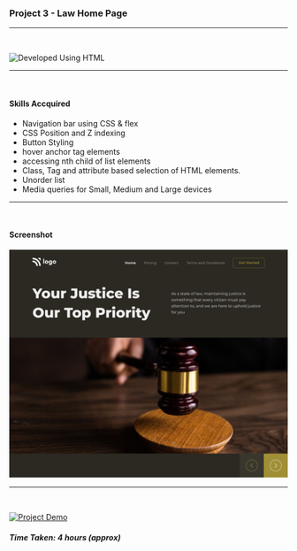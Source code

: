 ### Project 3 - Law Home Page
---
<br>

![Developed Using HTML](https://img.shields.io/badge/Developed%20Using-HTML%20%26%20CSS-yellowgreen)

---
<br>

#### Skills Accquired
- Navigation bar using CSS & flex
- CSS Position and Z indexing
- Button Styling
- hover anchor tag elements
- accessing nth child of list elements
- Class, Tag and attribute based selection of HTML elements.
- Unorder list
- Media queries for Small, Medium and Large devices

---
<br>

#### Screenshot
![Project3](./3.png)

---
<br>

[![Project Demo](https://img.shields.io/badge/Project%20Demo-Click%20Here%20for%20%20Live%20Link-yellowgreen?style=flat-square&logo=Product%20Hunt)]()
##### Time Taken: 4 hours (approx)